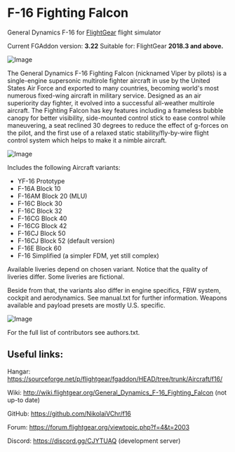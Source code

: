 # F-16 Fighting Falcon
General Dynamics F-16 for [FlightGear](http://www.flightgear.org) flight simulator

Current FGAddon version: **3.22**
Suitable for: FlightGear **2018.3 and above.**

![Image](https://i.ibb.co/vV9SVfT/fgfs-20200508231145.png)

The General Dynamics F-16 Fighting Falcon (nicknamed Viper by pilots) is a single-engine supersonic multirole fighter aircraft in use by the United States Air Force and exported to many countries, becoming world's most numerous fixed-wing aircraft in military service. Designed as an air superiority day fighter, it evolved into a successful all-weather multirole aircraft.
The Fighting Falcon has key features including a frameless bubble canopy for better visibility, side-mounted control stick to ease control while maneuvering, a seat reclined 30 degrees to reduce the effect of g-forces on the pilot, and the first use of a relaxed static stability/fly-by-wire flight control system which helps to make it a nimble aircraft.

![Image](https://i.ibb.co/nnsPwC5/fgfs-20200508214240.png)

Includes the following Aircraft variants:

- YF-16 Prototype
- F-16A Block 10
- F-16AM Block 20 (MLU)
- F-16C Block 30
- F-16C Block 32
- F-16CG Block 40
- F-16CG Block 42
- F-16CJ Block 50
- F-16CJ Block 52 (default version)
- F-16E Block 60
- F-16 Simplified (a simpler FDM, yet still complex)

Available liveries depend on chosen variant.
Notice that the quality of liveries differ. Some liveries are fictional.

Beside from that, the variants also differ in engine specifics, FBW system, cockpit and aerodynamics. See manual.txt for further information.
Weapons available and payload presets are mostly U.S. specific.

![Image](https://i.ibb.co/X7mWV7D/fgfs-20200508202518.png)

For the full list of contributors see authors.txt.

Useful links:
-----------
Hangar: https://sourceforge.net/p/flightgear/fgaddon/HEAD/tree/trunk/Aircraft/f16/

Wiki: http://wiki.flightgear.org/General_Dynamics_F-16_Fighting_Falcon  (not up-to date)

GitHub: https://github.com/NikolaiVChr/f16

Forum: https://forum.flightgear.org/viewtopic.php?f=4&t=2003

Discord: https://discord.gg/CJYTUAQ (development server)